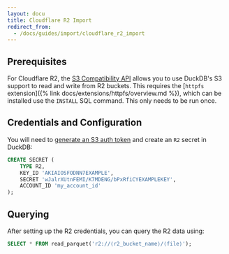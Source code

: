 ```yaml
---
layout: docu
title: Cloudflare R2 Import
redirect_from:
  - /docs/guides/import/cloudflare_r2_import
---
```


## Prerequisites

For Cloudflare R2, the [S3 Compatibility API](https://developers.cloudflare.com/r2/api/s3/api/) allows you to use DuckDB's S3 support to read and write from R2 buckets.
This requires the [`httpfs` extension]({% link docs/extensions/httpfs/overview.md %}), which can be installed use the `INSTALL` SQL command. This only needs to be run once.

## Credentials and Configuration

You will need to [generate an S3 auth token](https://developers.cloudflare.com/r2/api/s3/tokens/) and create an `R2` secret in DuckDB:

```sql
CREATE SECRET (
    TYPE R2,
    KEY_ID 'AKIAIOSFODNN7EXAMPLE',
    SECRET 'wJalrXUtnFEMI/K7MDENG/bPxRfiCYEXAMPLEKEY',
    ACCOUNT_ID 'my_account_id'
);
```

## Querying

After setting up the R2 credentials, you can query the R2 data using:

```sql
SELECT * FROM read_parquet('r2://⟨r2_bucket_name⟩/⟨file⟩');
```
